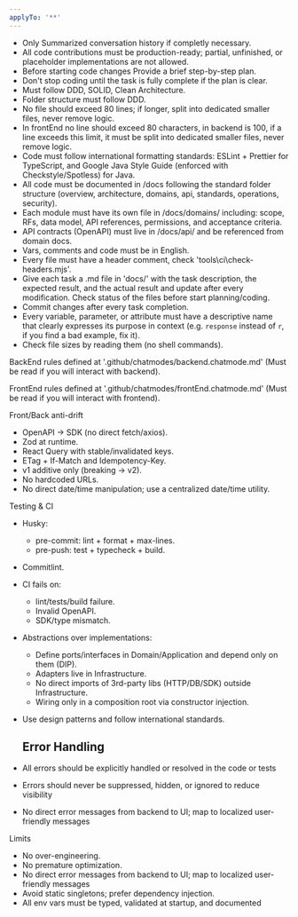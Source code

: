 ```yaml
---
applyTo: '**'
---
```


- Only Summarized conversation history if completly necessary.
- All code contributions must be production-ready; partial, unfinished, or
  placeholder implementations are not allowed.
- Before starting code changes Provide a brief step-by-step plan.
- Don't stop coding until the task is fully complete if the plan is clear.
- Must follow DDD, SOLID, Clean Architecture.
- Folder structure must follow DDD.
- No file should exceed 80 lines; if longer, split into dedicated smaller files,
  never remove logic.
- In frontEnd no line should exceed 80 characters, in backend is 100, if a line
  exceeds this limit, it must be split into dedicated smaller files, never
  remove logic.
- Code must follow international formatting standards: ESLint + Prettier for
  TypeScript, and Google Java Style Guide (enforced with Checkstyle/Spotless)
  for Java.
- All code must be documented in /docs following the standard folder structure
  (overview, architecture, domains, api, standards, operations, security).
- Each module must have its own file in /docs/domains/ including: scope, RFs,
  data model, API references, permissions, and acceptance criteria.
- API contracts (OpenAPI) must live in /docs/api/ and be referenced from domain
  docs.
- Vars, comments and code must be in English.
- Every file must have a header comment, check 'tools\ci\check-headers.mjs'.
- Give each task a .md file in 'docs/' with the task description, the expected
  result, and the actual result and update after every modification. Check
  status of the files before start planning/coding.
- Commit changes after every task completion.
- Every variable, parameter, or attribute must have a descriptive name that
  clearly expresses its purpose in context (e.g. `response` instead of `r`, if
  you find a bad example, fix it).
- Check file sizes by reading them (no shell commands).

BackEnd rules defined at '.github/chatmodes/backend.chatmode.md' (Must be read
if you will interact with backend).

FrontEnd rules defined at '.github/chatmodes/frontEnd.chatmode.md' (Must be read
if you will interact with frontend).

Front/Back anti-drift

- OpenAPI → SDK (no direct fetch/axios).
- Zod at runtime.
- React Query with stable/invalidated keys.
- ETag + If-Match and Idempotency-Key.
- v1 additive only (breaking → v2).
- No hardcoded URLs.
- No direct date/time manipulation; use a centralized date/time utility.

Testing & CI

- Husky:
  - pre-commit: lint + format + max-lines.
  - pre-push: test + typecheck + build.
- Commitlint.
- CI fails on:
  - lint/tests/build failure.
  - Invalid OpenAPI.
  - SDK/type mismatch.
- Abstractions over implementations:
  - Define ports/interfaces in Domain/Application and depend only on them (DIP).
  - Adapters live in Infrastructure.
  - No direct imports of 3rd-party libs (HTTP/DB/SDK) outside Infrastructure.
  - Wiring only in a composition root via constructor injection.
- Use design patterns and follow international standards.

  ## Error Handling

- All errors should be explicitly handled or resolved in the code or tests
- Errors should never be suppressed, hidden, or ignored to reduce visibility
- No direct error messages from backend to UI; map to localized user-friendly
  messages

Limits

- No over-engineering.
- No premature optimization.
- No direct error messages from backend to UI; map to localized user-friendly
  messages
- Avoid static singletons; prefer dependency injection.
- All env vars must be typed, validated at startup, and documented
